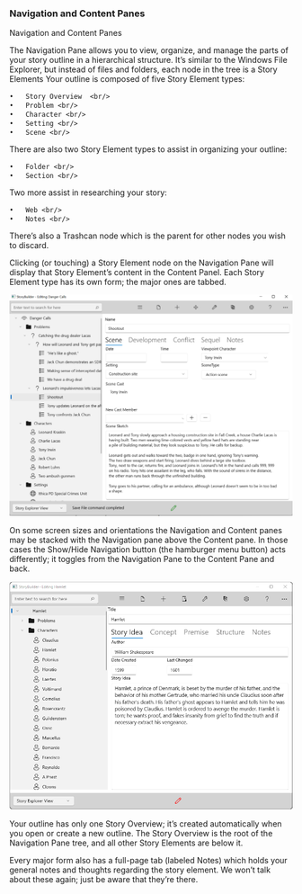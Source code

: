 ### Navigation and  Content Panes ###
Navigation and Content Panes <br/>

The Navigation Pane allows you to view, organize, and manage the parts of your story outline in a hierarchical structure.  It’s similar to the Windows File Explorer, but instead of files and folders, each node in the tree is a Story Elements  Your outline is composed of five Story Element types: <br/>

	•	Story Overview  <br/>
	•	Problem <br/>
	•	Character <br/>
	•	Setting <br/>
	•	Scene <br/>

There are also two  Story Element types to assist in organizing your outline: <br/>

	•	Folder <br/>
	•	Section <br/>

Two more assist in researching your story: <br/>

	•	Web <br/>
	•	Notes <br/>

There’s also a Trashcan node which is the parent for other nodes you wish to discard. <br/>

Clicking (or touching) a Story Element node on the Navigation Pane will display that Story Element’s  content in the Content Panel. Each Story Element type has its own form; the major ones are tabbed. <br/>

![](Danger-Calls-Shootout.png)


On some screen sizes and orientations the Navigation and Content panes may be stacked with the Navigation pane above the Content pane. In those cases the Show/Hide Navigation button (the hamburger menu button) acts differently; it toggles from the Navigation Pane to the Content Pane and back. <br/>

![](Navigation-and-Content-Pane.png)


Your outline has only one Story Overview; it’s created automatically when you open or create a new outline. The Story Overview is the root of the Navigation Pane tree, and all other Story Elements are below it.  <br/>

Every major form also has a full-page tab (labeled Notes) which holds your general notes and thoughts regarding the story element. We won’t talk about these again; just be aware that they’re there. <br/>


